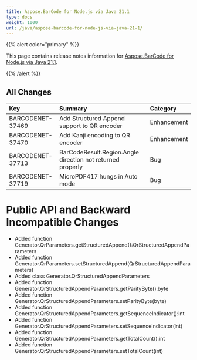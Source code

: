```yaml
---
title: Aspose.BarCode for Node.js via Java 21.1
type: docs
weight: 1000
url: /java/aspose-barcode-for-node-js-via-java-21-1/
---
```


{{% alert color="primary" %}} 

This page contains release notes information for [Aspose.BarCode for Node.js via Java 21.1](https://downloads.aspose.com/barcode/nodejs/new-releases/aspose.barcode-for-node.js-via-java-21.1/).

{{% /alert %}} 
## **All Changes**

|**Key**|**Summary**|**Category**|
| :- | :- | :- |
|BARCODENET-37469|Add Structured Append support to QR encoder|Enhancement|
|BARCODENET-37470|Add Kanji encoding to QR encoder|Enhancement|
|BARCODENET-37713|BarCodeResult.Region.Angle direction not returned properly|Bug|
|BARCODENET-37719|MicroPDF417 hungs in Auto mode|Bug|

# **Public API and Backward Incompatible Changes**
- Added function Generator.QrParameters.getStructuredAppend():QrStructuredAppendParameters
- Added function Generator.QrParameters.setStructuredAppend(QrStructuredAppendParameters)
- Added class Generator.QrStructuredAppendParameters
- Added function Generator.QrStructuredAppendParameters.getParityByte():byte
- Added function Generator.QrStructuredAppendParameters.setParityByte(byte)
- Added function Generator.QrStructuredAppendParameters.getSequenceIndicator():int
- Added function Generator.QrStructuredAppendParameters.setSequenceIndicator(int)
- Added function Generator.QrStructuredAppendParameters.getTotalCount():int
- Added function Generator.QrStructuredAppendParameters.setTotalCount(int)